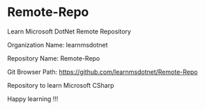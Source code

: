 # Remote-Repo
Learn Microsoft DotNet Remote Repository

Organization Name: learnmsdotnet

Repository Name: Remote-Repo

Git Browser Path: https://github.com/learnmsdotnet/Remote-Repo

Repository to learn Microsoft CSharp

Happy learning !!!

